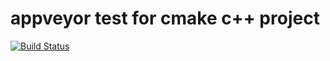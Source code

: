 # appveyor test for cmake c++ project
[![Build Status][img]][link]

  [img]: https://ci.appveyor.com/api/projects/status/j5g0wqvliknevqcl?retina=true
  [link]: https://ci.appveyor.com/project/azerg/appveyor-c-test
